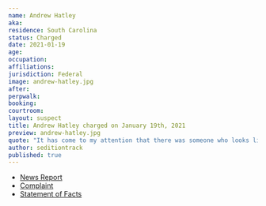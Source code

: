```yaml
---
name: Andrew Hatley
aka:
residence: South Carolina
status: Charged
date: 2021-01-19
age:
occupation:
affiliations:
jurisdiction: Federal
image: andrew-hatley.jpg
after:
perpwalk:
booking:
courtroom:
layout: suspect
title: Andrew Hatley charged on January 19th, 2021
preview: andrew-hatley.jpg
quote: "It has come to my attention that there was someone who looks like me at the Capitol."
author: seditiontrack
published: true
---
```


- [News Report](https://abcnews4.com/news/local/fbi-sc-man-suspected-of-attending-capitol-protest-taking-picture-with-calhoun-statue)
- [Complaint](https://www.justice.gov/file/1360781/download)
- [Statement of Facts](https://www.justice.gov/file/1360781/download)
